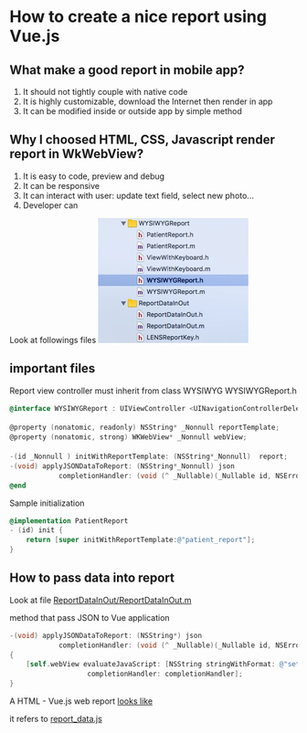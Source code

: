 # How to create a nice report using Vue.js

## What make a good report in mobile app?
1. It should not tightly couple with native code
2. It is highly customizable, download the Internet then render in app
3. It can be modified inside or outside app by simple method

## Why I choosed HTML, CSS, Javascript render report in WkWebView?
1. It is easy to code, preview and debug
2. It can be responsive
3. It can interact with user: update text field, select new photo...
4. Developer can 

Look at followings files
![WYSIWYG](WYSIWYGReport.jpg)

## important files

Report view controller must inherit from class WYSIWYG
WYSIWYGReport.h
```objective-c
@interface WYSIWYGReport : UIViewController <UINavigationControllerDelegate, WKScriptMessageHandler, UIImagePickerControllerDelegate, CustomKeyboardDelegate>

@property (nonatomic, readonly) NSString* _Nonnull reportTemplate;
@property (nonatomic, strong) WKWebView* _Nonnull webView;

-(id _Nonnull ) initWithReportTemplate: (NSString*_Nonnull)  report;
-(void) applyJSONDataToReport: (NSString*_Nonnull) json
            completionHandler: (void (^ _Nullable)(_Nullable id, NSError * _Nullable error))completionHandler;
@end
```


Sample initialization
```objective-c
@implementation PatientReport
- (id) init {
    return [super initWithReportTemplate:@"patient_report"];
}
```

## How to pass data into report
Look at file [ReportDataInOut/ReportDataInOut.m](https://github.com/TechMaster/SampleSilentPrint/blob/master/SilentPrintDemo/ReportDataInOut/ReportDataInOut.m)

method that pass JSON to Vue application
```objective-c
-(void) applyJSONDataToReport: (NSString*) json
            completionHandler: (void (^ _Nullable)(_Nullable id, NSError * _Nullable error))completionHandler
{
    [self.webView evaluateJavaScript: [NSString stringWithFormat: @"setData(%@);", json]
                   completionHandler: completionHandler];
}
```

A HTML - Vue.js web report [looks like](https://github.com/TechMaster/SampleSilentPrint/blob/master/SilentPrintDemo/Report/patient_report_inout.html)

it refers to [report_data.js](https://github.com/TechMaster/SampleSilentPrint/blob/master/SilentPrintDemo/Report/report_data.js)
